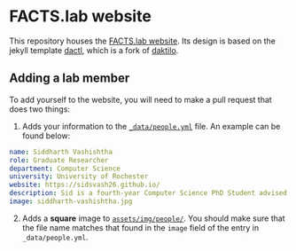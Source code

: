 # FACTS.lab website

This repository houses the [FACTS.lab website](http://factslab.io). Its design is based on the jekyll template [dactl](https://github.com/melangue/dactl), which is a fork of [daktilo](https://github.com/kronik3r/daktilo).

## Adding a lab member

To add yourself to the website, you will need to make a pull request that does two things:

1. Adds your information to the [`_data/people.yml`](https://github.com/FACTSlab/factslab.github.io/blob/master/_data/people.yml) file. An example can be found below:

```yaml
name: Siddharth Vashishtha
role: Graduate Researcher
department: Computer Science
university: University of Rochester
website: https://sidsvash26.github.io/
description: Sid is a fourth-year Computer Science PhD Student advised by Aaron White. His research work focuses on extracting event semantics from natural language text. His latest projects involve working on <a href="https://aclanthology.org/2020.findings-emnlp.363/">temporal reasoning in natural language inference systems</a> and <a href="https://aclanthology.org/P19-1280/">temporal relation extraction</a>. 
image: siddharth-vashishtha.jpg
```

2. Adds a **square** image to [`assets/img/people/`](https://github.com/FACTSlab/factslab.github.io/tree/master/assets/img/people). You should make sure that the file name matches that found in the `image` field of the entry in `_data/people.yml`.
